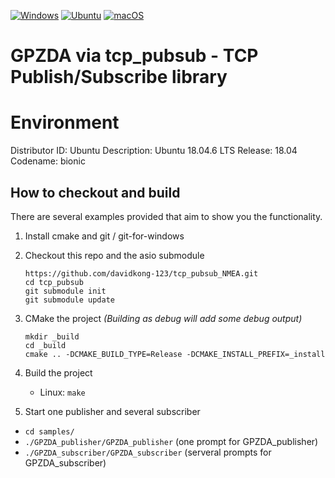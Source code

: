 [![Windows](https://github.com/eclipse-ecal/tcp_pubsub/actions/workflows/build-windows.yml/badge.svg)](https://github.com/eclipse-ecal/tcp_pubsub/actions/workflows/build-windows.yml) [![Ubuntu](https://github.com/eclipse-ecal/tcp_pubsub/actions/workflows/build-ubuntu.yml/badge.svg)](https://github.com/eclipse-ecal/tcp_pubsub/actions/workflows/build-ubuntu.yml) [![macOS](https://github.com/eclipse-ecal/tcp_pubsub/actions/workflows/build-macos.yml/badge.svg)](https://github.com/eclipse-ecal/tcp_pubsub/actions/workflows/build-macos.yml)

# GPZDA via tcp_pubsub - TCP Publish/Subscribe library

# Environment
Distributor ID: Ubuntu
Description:    Ubuntu 18.04.6 LTS
Release:        18.04
Codename:       bionic


## How to checkout and build

There are several examples provided that aim to show you the functionality.

1. Install cmake and git / git-for-windows

2. Checkout this repo and the asio submodule
	```console
	https://github.com/davidkong-123/tcp_pubsub_NMEA.git
	cd tcp_pubsub
	git submodule init
	git submodule update
	```

3. CMake the project *(Building as debug will add some debug output)*
	```console
	mkdir _build
	cd _build
	cmake .. -DCMAKE_BUILD_TYPE=Release -DCMAKE_INSTALL_PREFIX=_install
	```

4. Build the project
	- Linux: `make`

5. Start one publisher and several subscriber
  - `cd samples/` 
  - `./GPZDA_publisher/GPZDA_publisher` (one prompt for GPZDA_publisher)
  - `./GPZDA_subscriber/GPZDA_subscriber` (serveral prompts for GPZDA_subscriber)
